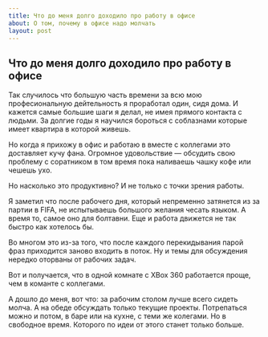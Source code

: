 ```yaml
---
title: Что до меня долго доходило про работу в офисе
about: О том, почему в офисе надо молчать
layout: post
---
```


## Что до меня долго доходило про работу в офисе

Так случилось что большую часть времени за всю мою професиональную дейтельность я проработал один, сидя дома. И кажется самые большие шаги я делал, не имея прямого контакта с людьми. За долгие годы я научился бороться с соблазнами которые имеет квартира в которой живешь.

Но когда я прихожу в офис и работаю в вместе с коллегами это доставляет кучу фана. Огромное удовольствие — обсудить свою проблему с соратником в том время пока наливаешь чашку кофе или чешешь ухо.

Но насколько это продуктивно? И не только с точки зрения работы.

Я заметил что после рабочего дня, который непременно затянется из за партии в FIFA, не испытываешь большого желания чесать языком. А время то, самое оно для болтавни. Еще и работа движется не так быстро как хотелось бы.

Во многом это из-за того, что после каждого перекидывания парой фраз приходится заново входить в поток. Ну и темы для обсуждения нередко оторваны от рабочих задач.

Вот и получается, что в одной комнате с XBox 360 работается проще, чем в команте с коллегами.

А дошло до меня, вот что: за рабочим столом лучше всего сидеть молча. А на обеде обсуждать только текущие проекты. Потрепаться можно и потом, в баре или на кухне, с теми же колегами. Но в свободное время. Которого по идеи от этого станет только больше.
